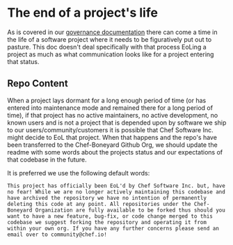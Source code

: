 # The end of a project's life
As is covered in our [governance documentation](governance.md) there can come a time in the life of a software project where it needs to be figuratively put out to pasture. This doc doesn't deal specifically with that process EoLing a project as much as what communication looks like for a project entering that status.

## Repo Content 
When a project lays dormant for a long enough period of time (or has entered into maintenance mode and remained there for a long period of time), if that project has no active maintainers, no active development, no known users and is not a project that is depended upon by software we ship to our users/community/customers it is possible that Chef Software Inc. might decide to EoL that project. When that happens and the repo's have been transferred to the Chef-Boneyard Github Org, we should update the readme with some words about the projects status and our expectations of that codebase in the future.

It is preferred we use the following default words:

```
This project has officially been EoL'd by Chef Software Inc. but, have no fear! While we are no longer actively maintaining this codebase and have archived the repository we have no intention of permanently deleting this code at any point. All repositories under the Chef-Boneyard Organization are fully available to be forked thus should you want to have a new feature, bug-fix, or code change merged to this codebase we suggest forking the repository and operating it from within your own org. If you have any further concerns please send an email over to community@chef.io!
```

